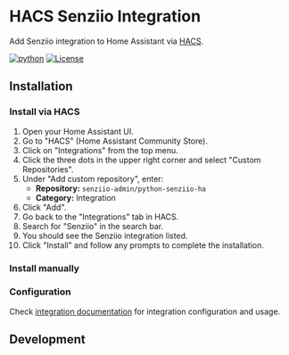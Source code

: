 
# HACS Senziio Integration

Add Senziio integration to Home Assistant via [HACS](https://hacs.xyz/).

[![python](https://img.shields.io/badge/Python-3.10%20%7C%203.11%20%7C%203.12-3776AB.svg?style=flat&logo=python&logoColor=white)](https://www.python.org)
[![License](https://img.shields.io/badge/License-Apache_2.0-green.svg?logo=apache)](http://www.apache.org/licenses/LICENSE-2.0)

## Installation

### Install via HACS

1. Open your Home Assistant UI.
2. Go to "HACS" (Home Assistant Community Store).
3. Click on "Integrations" from the top menu.
4. Click the three dots in the upper right corner and select "Custom Repositories".
5. Under "Add custom repository", enter:
    - **Repository:** `senziio-admin/python-senziio-ha`
    - **Category:** Integration
6. Click "Add".
7. Go back to the "Integrations" tab in HACS.
8. Search for "Senziio" in the search bar.
9. You should see the Senziio integration listed.
10. Click "Install" and follow any prompts to complete the installation.

### Install manually

### Configuration

Check [integration documentation](info.md) for integration configuration and usage.

## Development

